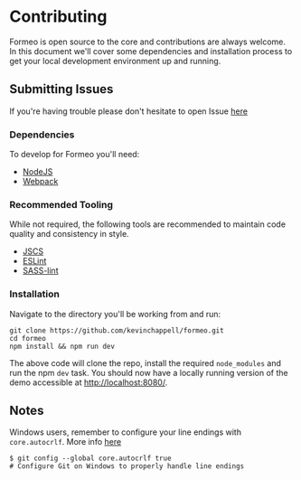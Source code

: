 # Contributing

Formeo is open source to the core and contributions are always welcome. In this document we'll cover some dependencies and installation process to get your local development environment up and running.

## Submitting Issues
If you're having trouble please don't hesitate to open Issue [here](https://github.com/Draggable/formeo/issues)


### Dependencies
To develop for Formeo you'll need:

- [NodeJS](https://nodejs.org)
- [Webpack](https://webpack.github.io/)

### Recommended Tooling
While not required, the following tools are recommended to maintain code quality and consistency in style.

- [JSCS](http://jscs.info/)
- [ESLint](http://jshint.com/)
- [SASS-lint](https://www.npmjs.com/package/sass-lint)

### Installation

Navigate to the directory you'll be working from and run:
```
git clone https://github.com/kevinchappell/formeo.git
cd formeo
npm install && npm run dev
```

The above code will clone the repo, install the required `node_modules` and run the npm `dev` task. You should now have a locally running version of the demo accessible at [http://localhost:8080/](http://localhost:8080/).

## Notes
Windows users, remember to configure your line endings with `core.autocrlf`. More info [here](https://help.github.com/articles/dealing-with-line-endings/#platform-windows)
```
$ git config --global core.autocrlf true
# Configure Git on Windows to properly handle line endings
```

